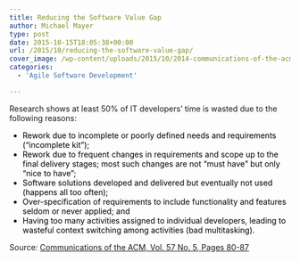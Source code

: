 ```yaml
---
title: Reducing the Software Value Gap
author: Michael Mayer
type: post
date: 2015-10-15T18:05:38+00:00
url: /2015/10/reducing-the-software-value-gap/
cover_image: /wp-content/uploads/2015/10/2014-communications-of-the-acm.png
categories:
  - 'Agile Software Development'

---
```

Research shows at least 50% of IT developers&#8217; time is wasted due to the following reasons:

<ul class="acm" style="color: #444444;">
  <li style="color: #000000;">
    Rework due to incomplete or poorly defined needs and requirements (&#8220;incomplete kit&#8221;);
  </li>
  <li style="color: #000000;">
    Rework due to frequent changes in requirements and scope up to the final delivery stages; most such changes are not &#8220;must have&#8221; but only &#8220;nice to have&#8221;;
  </li>
  <li style="color: #000000;">
    Software solutions developed and delivered but eventually not used (happens all too often);
  </li>
  <li style="color: #000000;">
    Over-specification of requirements to include functionality and features seldom or never applied; and
  </li>
  <li style="color: #000000;">
    Having too many activities assigned to individual developers, leading to wasteful context switching among activities (bad multitasking).
  </li>
</ul>

Source: [Communications of the ACM, Vol. 57 No. 5, Pages 80-87][1]

 [1]: http://cacm.acm.org/magazines/2014/5/174348-reducing-the-software-value-gap/fulltext